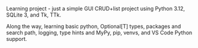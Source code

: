 Learning project - just a simple GUI CRUD+list project using Python 3.12, SQLite 3, and Tk, TTk.

Along the way, learning basic python, Optional[T] types, packages and search path, logging, type hints
and MyPy, pip, venvs, and VS Code Python support.
